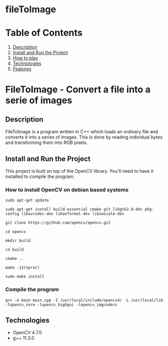 # fileToImage

# Table of Contents
1. [Description](#Description)
2. [Install and Run the Project](#Install-and-Run-the-Project)
3. [How to play](#How-to-play)
3. [Technologies](#Technologies)
3. [Features](#Features)

# FileToImage - Convert a file into a serie of images

## Description
FileToImage is a program written in C++ which loads an ordinary file and converts it into a series of images. 
This is done by reading individual bytes and transforming them into RGB pixels.

## Install and Run the Project
This project is built on top of the OpenCV library. You'll need to have it installed to compile the program.

### How to install OpenCV on debian based systems
```sudo apt-get update```

```sudo apt-get install build-essential cmake git libgtk2.0-dev pkg-config libavcodec-dev libavformat-dev libswscale-dev```

```git clone https://github.com/opencv/opencv.git```

```cd opencv```

```mkdir build```

```cd build```

```cmake ..```

```make -j$(nproc)```

```sudo make install```

### Compile the program
```g++ -o main main.cpp -I /usr/local/include/opencv4/ -L /usr/local/lib -lopencv_core -lopencv_highgui -lopencv_imgcodecs ```

## Technologies

- OpenCV 4.7.0
- g++ 11.3.0

